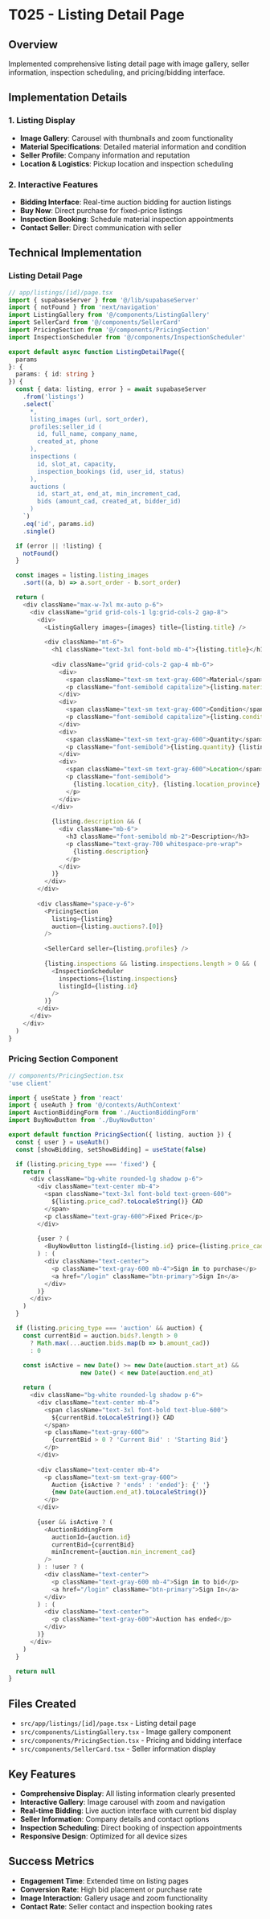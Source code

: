 # T025 - Listing Detail Page

## Overview
Implemented comprehensive listing detail page with image gallery, seller information, inspection scheduling, and pricing/bidding interface.

## Implementation Details

### 1. Listing Display
- **Image Gallery**: Carousel with thumbnails and zoom functionality
- **Material Specifications**: Detailed material information and condition
- **Seller Profile**: Company information and reputation
- **Location & Logistics**: Pickup location and inspection scheduling

### 2. Interactive Features
- **Bidding Interface**: Real-time auction bidding for auction listings
- **Buy Now**: Direct purchase for fixed-price listings
- **Inspection Booking**: Schedule material inspection appointments
- **Contact Seller**: Direct communication with seller

## Technical Implementation

### Listing Detail Page
```typescript
// app/listings/[id]/page.tsx
import { supabaseServer } from '@/lib/supabaseServer'
import { notFound } from 'next/navigation'
import ListingGallery from '@/components/ListingGallery'
import SellerCard from '@/components/SellerCard'
import PricingSection from '@/components/PricingSection'
import InspectionScheduler from '@/components/InspectionScheduler'

export default async function ListingDetailPage({
  params
}: {
  params: { id: string }
}) {
  const { data: listing, error } = await supabaseServer
    .from('listings')
    .select(`
      *,
      listing_images (url, sort_order),
      profiles:seller_id (
        id, full_name, company_name, 
        created_at, phone
      ),
      inspections (
        id, slot_at, capacity,
        inspection_bookings (id, user_id, status)
      ),
      auctions (
        id, start_at, end_at, min_increment_cad,
        bids (amount_cad, created_at, bidder_id)
      )
    `)
    .eq('id', params.id)
    .single()

  if (error || !listing) {
    notFound()
  }

  const images = listing.listing_images
    .sort((a, b) => a.sort_order - b.sort_order)

  return (
    <div className="max-w-7xl mx-auto p-6">
      <div className="grid grid-cols-1 lg:grid-cols-2 gap-8">
        <div>
          <ListingGallery images={images} title={listing.title} />
          
          <div className="mt-6">
            <h1 className="text-3xl font-bold mb-4">{listing.title}</h1>
            
            <div className="grid grid-cols-2 gap-4 mb-6">
              <div>
                <span className="text-sm text-gray-600">Material</span>
                <p className="font-semibold capitalize">{listing.material}</p>
              </div>
              <div>
                <span className="text-sm text-gray-600">Condition</span>
                <p className="font-semibold capitalize">{listing.condition}</p>
              </div>
              <div>
                <span className="text-sm text-gray-600">Quantity</span>
                <p className="font-semibold">{listing.quantity} {listing.unit}</p>
              </div>
              <div>
                <span className="text-sm text-gray-600">Location</span>
                <p className="font-semibold">
                  {listing.location_city}, {listing.location_province}
                </p>
              </div>
            </div>
            
            {listing.description && (
              <div className="mb-6">
                <h3 className="font-semibold mb-2">Description</h3>
                <p className="text-gray-700 whitespace-pre-wrap">
                  {listing.description}
                </p>
              </div>
            )}
          </div>
        </div>
        
        <div className="space-y-6">
          <PricingSection 
            listing={listing} 
            auction={listing.auctions?.[0]} 
          />
          
          <SellerCard seller={listing.profiles} />
          
          {listing.inspections && listing.inspections.length > 0 && (
            <InspectionScheduler 
              inspections={listing.inspections}
              listingId={listing.id}
            />
          )}
        </div>
      </div>
    </div>
  )
}
```

### Pricing Section Component
```typescript
// components/PricingSection.tsx
'use client'

import { useState } from 'react'
import { useAuth } from '@/contexts/AuthContext'
import AuctionBiddingForm from './AuctionBiddingForm'
import BuyNowButton from './BuyNowButton'

export default function PricingSection({ listing, auction }) {
  const { user } = useAuth()
  const [showBidding, setShowBidding] = useState(false)

  if (listing.pricing_type === 'fixed') {
    return (
      <div className="bg-white rounded-lg shadow p-6">
        <div className="text-center mb-4">
          <span className="text-3xl font-bold text-green-600">
            ${listing.price_cad?.toLocaleString()} CAD
          </span>
          <p className="text-gray-600">Fixed Price</p>
        </div>
        
        {user ? (
          <BuyNowButton listingId={listing.id} price={listing.price_cad} />
        ) : (
          <div className="text-center">
            <p className="text-gray-600 mb-4">Sign in to purchase</p>
            <a href="/login" className="btn-primary">Sign In</a>
          </div>
        )}
      </div>
    )
  }

  if (listing.pricing_type === 'auction' && auction) {
    const currentBid = auction.bids?.length > 0 
      ? Math.max(...auction.bids.map(b => b.amount_cad))
      : 0
    
    const isActive = new Date() >= new Date(auction.start_at) && 
                    new Date() < new Date(auction.end_at)

    return (
      <div className="bg-white rounded-lg shadow p-6">
        <div className="text-center mb-4">
          <span className="text-3xl font-bold text-blue-600">
            ${currentBid.toLocaleString()} CAD
          </span>
          <p className="text-gray-600">
            {currentBid > 0 ? 'Current Bid' : 'Starting Bid'}
          </p>
        </div>
        
        <div className="text-center mb-4">
          <p className="text-sm text-gray-600">
            Auction {isActive ? 'ends' : 'ended'}: {' '}
            {new Date(auction.end_at).toLocaleString()}
          </p>
        </div>
        
        {user && isActive ? (
          <AuctionBiddingForm 
            auctionId={auction.id}
            currentBid={currentBid}
            minIncrement={auction.min_increment_cad}
          />
        ) : !user ? (
          <div className="text-center">
            <p className="text-gray-600 mb-4">Sign in to bid</p>
            <a href="/login" className="btn-primary">Sign In</a>
          </div>
        ) : (
          <div className="text-center">
            <p className="text-gray-600">Auction has ended</p>
          </div>
        )}
      </div>
    )
  }

  return null
}
```

## Files Created
- `src/app/listings/[id]/page.tsx` - Listing detail page
- `src/components/ListingGallery.tsx` - Image gallery component
- `src/components/PricingSection.tsx` - Pricing and bidding interface
- `src/components/SellerCard.tsx` - Seller information display

## Key Features
- **Comprehensive Display**: All listing information clearly presented
- **Interactive Gallery**: Image carousel with zoom and navigation
- **Real-time Bidding**: Live auction interface with current bid display
- **Seller Information**: Company details and contact options
- **Inspection Scheduling**: Direct booking of inspection appointments
- **Responsive Design**: Optimized for all device sizes

## Success Metrics
- **Engagement Time**: Extended time on listing pages
- **Conversion Rate**: High bid placement or purchase rate
- **Image Interaction**: Gallery usage and zoom functionality
- **Contact Rate**: Seller contact and inspection booking rates
